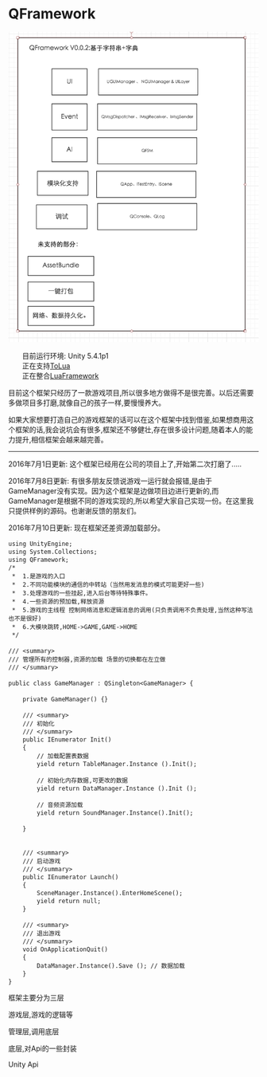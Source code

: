 # QFramework

![](./DocRes/1.png)


&emsp;&emsp;目前运行环境: Unity 5.4.1p1<br>
&emsp;&emsp;正在支持[ToLua](https://github.com/topameng/tolua)<br>
&emsp;&emsp;正在整合[LuaFramework](https://github.com/jarjin/LuaFramework_UGUI)<br>

​	目前这个框架只经历了一款游戏项目,所以很多地方做得不是很完善。以后还需要多做项目多打磨,就像自己的孩子一样,要慢慢养大。

如果大家想要打造自己的游戏框架的话可以在这个框架中找到借鉴,如果想商用这个框架的话,我会说坑会有很多,框架还不够健壮,存在很多设计问题,随着本人的能力提升,相信框架会越来越完善。

----------------

2016年7月1日更新:
​	这个框架已经用在公司的项目上了,开始第二次打磨了.....

2016年7月8日更新:
	有很多朋友反馈说游戏一运行就会报错,是由于GameManager没有实现。因为这个框架是边做项目边进行更新的,而GameManager是根据不同的游戏实现的,所以希望大家自己实现一份。在这里我只提供样例的源码。也谢谢反馈的朋友们。
	
2016年7月10日更新:
	现在框架还差资源加载部分。
	
```
using UnityEngine;
using System.Collections;
using QFramework;
/*
 *  1.是游戏的入口
 *  2.不同功能模块的通信的中转站（当然用发消息的模式可能更好一些)
 *  3.处理游戏的一些挂起,进入后台等待特殊事件。
 *  4.一些资源的预加载,释放资源
 *  5.游戏的主线程 控制网络消息和逻辑消息的调用(只负责调用不负责处理,当然这种写法也不是很好)
 *  6.大模块跳转,HOME->GAME,GAME->HOME
 */

/// <summary>
/// 管理所有的控制器,资源的加载 场景的切换都在左立做
/// </summary>

public class GameManager : QSingleton<GameManager> {

	private GameManager() {}

	/// <summary>
	/// 初始化
	/// </summary>
	public IEnumerator Init()
	{
		// 加载配置表数据
		yield return TableManager.Instance ().Init();

		// 初始化内存数据,可更改的数据
		yield return DataManager.Instance ().Init ();

		// 音频资源加载
		yield return SoundManager.Instance().Init();

	}
		

	/// <summary>
	/// 启动游戏
	/// </summary>
	public IEnumerator Launch()
	{
		SceneManager.Instance().EnterHomeScene();
		yield return null;
	}		

	/// <summary>
	/// 退出游戏
	/// </summary>
	void OnApplicationQuit()
	{
		DataManager.Instance().Save (); // 数据加载
	}
}

```


框架主要分为三层

游戏层,游戏的逻辑等

管理层,调用底层

底层,对Api的一些封装

Unity Api